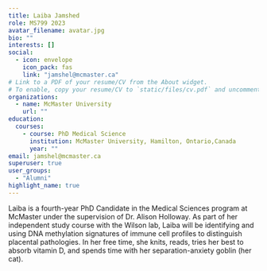 ```yaml
---
title: Laiba Jamshed
role: MS799 2023
avatar_filename: avatar.jpg
bio: ""
interests: []
social:
  - icon: envelope
    icon_pack: fas
    link: "jamshel@mcmaster.ca"
# Link to a PDF of your resume/CV from the About widget.
# To enable, copy your resume/CV to `static/files/cv.pdf` and uncomment the lines below.
organizations:
  - name: McMaster University
    url: ""
education:
  courses:
    - course: PhD Medical Science
      institution: McMaster University, Hamilton, Ontario,Canada
      year: ""
email: jamshel@mcmaster.ca
superuser: true
user_groups:
  - "Alumni"
highlight_name: true
---
```

Laiba is a fourth-year PhD Candidate in the Medical Sciences program at McMaster under the supervision of Dr. Alison Holloway. As part of her independent study course with the Wilson lab, Laiba will be identifying and using DNA methylation signatures of immune cell profiles to distinguish placental pathologies. In her free time, she knits, reads, tries her best to absorb vitamin D, and spends time with her separation-anxiety goblin (her cat).

